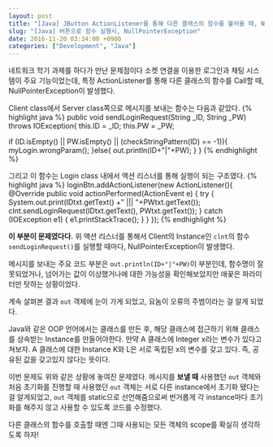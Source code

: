 ```yaml
---
layout: post
title: "[Java] JButton ActionListener를 통해 다른 클래스의 함수를 불러올 때, NullPointerException이 나는 경우"
slug: "[Java] 버튼으로 함수 실행시, NullPointerException"
date: 2016-11-20 03:34:00 +0900
categories: ["Development", "Java"]
---
```

네트워크 학기 과제를 하다가 만난 문제점이다
소켓 연결을 이용한 로그인과 채팅 시스템이 주요 기능이었는데, 특정 ActionListener를 통해 다른 클래스의 함수를 Call할 때, NullPointerException이 발생했다.

Client class에서 Server class쪽으로 메시지를 보내는 함수는 다음과 같았다.
{% highlight java %}
public void sendLoginRequest(String _ID, String _PW) throws IOException{
 this.ID = _ID;
 this.PW = _PW;
     
 if (ID.isEmpty() || PW.isEmpty() || (checkStringPattern(ID) == -1)){
  myLogin.wrongParam();
 }else{
  out.println(ID+"|"+PW);
 }
}
{% endhighlight %}

그리고 이 함수는 Login class 내에서 액션 리스너를 통해 실행이 되는 구조였다.
{% highlight java %}
loginBtn.addActionListener(new ActionListener(){
 @Override
 public void actionPerformed(ActionEvent e) {
  try {
   System.out.print(IDtxt.getText() +"  |||  "+PWtxt.getText());
   clnt.sendLoginRequest(IDtxt.getText(), PWtxt.getText());
  } catch (IOException e1) {
   e1.printStackTrace();
  }
 }
});
{% endhighlight %}

<b>이 부분이 문제였다다.</b>
위 액션 리스너를 통해서 Client의 Instance인 `clnt`의 함수 `sendLoginRequest()`를 실행할 때마다, NullPointerException이 발생했다.

메시지를 보내는 주요 코드 부분은 `out.println(ID+"|"+PW)`이 부분인데, 함수명이 잘못되었거나, 넘어가는 값이 이상했거나에 대한 가능성을 확인해보았지만 애꿎은 파라미터만 탓하는 상황이었다.

계속 살펴본 결과 `out` 객체에 눈이 가게 되었고, 요놈이 오류의 주범이라는 걸 알게 되었다.

Java와 같은 OOP 언어에서는 클래스를 만든 후, 해당 클래스에 접근하기 위해 클래스를 상속받는 Instance를 만들어야한다.
만약 A 클래스에 Integer x라는 변수가 있다고 쳐보자.
A 클래스에 대한 Instance K와 L은 서로 독립된 x의 변수를 갖고 있다. 즉, 공유된 값을 갖고있지 않다는 뜻이다.

이번 문제도 위와 같은 상황에 놓여진 문제였다.
메시지를 <b>보낼 때</b> 사용했던 `out` 객체와 처음 초기화를 진행할 때 사용했던 `out` 객체는 서로 다른 instance에서 초기화 됐다는 걸 알게되었고, `out` 객체를 static으로 선언해줌으로써 번거롭게 각 instance마다 초기화를 해주지 않고 사용할 수 있도록 코드를 수정했다.

다른 클래스의 함수를 호출할 때엔 그때 사용되는 모든 객체의 scope를 확실히 생각하도록 하자!